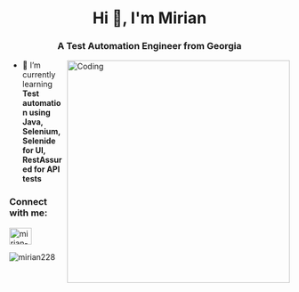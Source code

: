 <h1 align="center">Hi 👋, I'm Mirian</h1>
<h3 align="center">A Test Automation Engineer from Georgia</h3>
<img align="right" alt="Coding" width="400" src="https://cdn.dribbble.com/users/1162077/screenshots/3848914/programmer.gif">


- 🌱 I’m currently learning **Test automation using Java, Selenium, Selenide for UI, RestAssured for API tests**

<h3 align="left">Connect with me:</h3>
<p align="left">
<a href="https://linkedin.com/in/mirian-surmanidze-464914249" target="blank"><img align="center" src="https://raw.githubusercontent.com/rahuldkjain/github-profile-readme-generator/master/src/images/icons/Social/linked-in-alt.svg" alt="mirian-surmanidze-464914249" height="30" width="40" /></a>
</p>

<p><img align="center" src="https://github-readme-streak-stats.herokuapp.com/?user=mirian228&" alt="mirian228" /></p>
